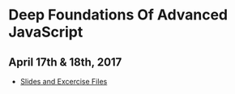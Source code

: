 # Deep Foundations Of Advanced JavaScript

## April 17th & 18th, 2017

* [Slides and Excercise Files](https://www.dropbox.com/sh/bc7yg69yhauliqj/AACyb48Jao2Ls-tPQ0lNDsOVa?dl=0)
